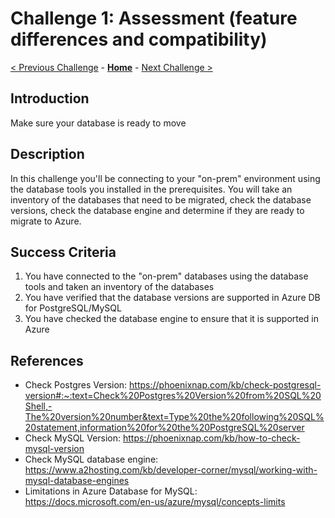 # Challenge 1: Assessment (feature differences and compatibility) 

[< Previous Challenge](./00-prereqs.md) - **[Home](../README.md)** - [Next Challenge >](./02-size-analysis.md)

## Introduction

Make sure your database is ready to move

## Description

In this challenge you'll be connecting to your "on-prem" environment using the database tools you installed in the prerequisites. You will take an inventory of the databases that need to be migrated, check the database versions, check the database engine and determine if they are ready to migrate to Azure. 

## Success Criteria

1. You have connected to the "on-prem" databases using the database tools and taken an inventory of the databases
1. You have verified that the database versions are supported in Azure DB for PostgreSQL/MySQL
1. You have checked the database engine to ensure that it is supported in Azure

## References

* Check Postgres Version: https://phoenixnap.com/kb/check-postgresql-version#:~:text=Check%20Postgres%20Version%20from%20SQL%20Shell,-The%20version%20number&text=Type%20the%20following%20SQL%20statement,information%20for%20the%20PostgreSQL%20server
* Check MySQL Version: https://phoenixnap.com/kb/how-to-check-mysql-version
* Check MySQL database engine: https://www.a2hosting.com/kb/developer-corner/mysql/working-with-mysql-database-engines
* Limitations in Azure Database for MySQL: https://docs.microsoft.com/en-us/azure/mysql/concepts-limits

